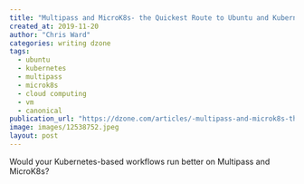 ```yaml
---
title: "Multipass and MicroK8s- the Quickest Route to Ubuntu and Kubernetes?"
created_at: 2019-11-20
author: "Chris Ward"
categories: writing dzone
tags: 
  - ubuntu
  - kubernetes
  - multipass
  - microk8s
  - cloud computing
  - vm
  - canonical
publication_url: "https://dzone.com/articles/-multipass-and-microk8s-the-quickest-route-to-ubun"
image: images/12538752.jpeg
layout: post
---
```

Would your Kubernetes-based workflows run better on Multipass and MicroK8s?

